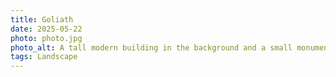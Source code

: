 ```yaml
---
title: Goliath
date: 2025-05-22
photo: photo.jpg
photo_alt: A tall modern building in the background and a small monument in the foreground
tags: Landscape
---
```

